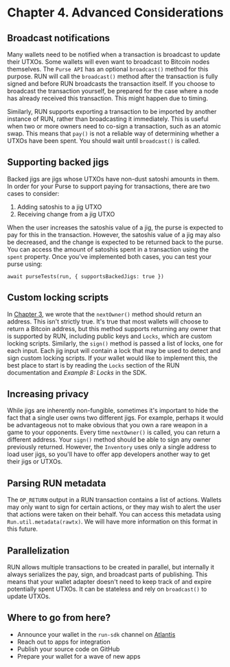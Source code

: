 # Chapter 4. Advanced Considerations

## Broadcast notifications

Many wallets need to be notified when a transaction is broadcast to update their UTXOs. Some wallets will even want to broadcast to Bitcoin nodes themselves. The `Purse API` has an optional `broadcast()` method for this purpose. RUN will call the `broadcast()` method after the transaction is fully signed and before RUN broadcasts the transaction itself. If you choose to broadcast the transaction yourself, be prepared for the case where a node has already received this transaction. This might happen due to timing.

Similarly, RUN supports exporting a transaction to be imported by another instance of RUN, rather than broadcasting it immediately. This is useful when two or more owners need to co-sign a transaction, such as an atomic swap. This means that `pay()` is not a reliable way of determining whether a UTXOs have been spent. You should wait until `broadcast()` is called.

## Supporting backed jigs

Backed jigs are jigs whose UTXOs have non-dust satoshi amounts in them. In order for your Purse to support paying for transactions, there are two cases to consider:

1. Adding satoshis to a jig UTXO
2. Receiving change from a jig UTXO

When the user increases the satoshis value of a jig, the purse is expected to pay for this in the transaction. However, the satoshis value of a jig may also be decreased, and the change is expected to be returned back to the purse. You can access the amount of satoshis spent in a transaction using the `spent` property. Once you've implemented both cases, you can test your purse using:

    await purseTests(run, { supportsBackedJigs: true })

## Custom locking scripts

In [Chapter 3](03-owner.md), we wrote that the `nextOwner()` method should return an address. This isn't strictly true. It's true that most wallets will choose to return a Bitcoin address, but this method supports returning any owner that is supported by RUN, including public keys and `Locks`, which are custom locking scripts. Similarly, the `sign()` method is passed a list of locks, one for each input. Each jig input will contain a lock that may be used to detect and sign custom locking scripts. If your wallet would like to implement this, the best place to start is by reading the `Locks` section of the RUN documentation and *Example 8: Locks* in the SDK.

## Increasing privacy

While jigs are inherently non-fungible, sometimes it's important to hide the fact that a single user owns two different jigs. For example, perhaps it would be advantageous not to make obvious that you own a rare weapon in a game to your opponents. Every time `nextOwner()` is called, you can return a different address. Your `sign()` method should be able to sign any owner previously returned. However, the `Inventory` uses only a single address to load user jigs, so you'll have to offer app developers another way to get their jigs or UTXOs.

## Parsing RUN metadata

The `OP_RETURN` output in a RUN transaction contains a list of actions. Wallets may only want to sign for certain actions, or they may wish to alert the user that actions were taken on their behalf. You can access this metadata using `Run.util.metadata(rawtx)`. We will have more information on this format in this future.

## Parallelization

RUN allows multiple transactions to be created in parallel, but internally it always serializes the pay, sign, and broadcast parts of publishing. This means that your wallet adapter doesn't need to keep track of and expire potentially spent UTXOs. It can be stateless and rely on `broadcast()` to update UTXOs.

## Where to go from here?

* Announce your wallet in the `run-sdk` channel on [Atlantis](https://atlantis.planaria.network/)
* Reach out to apps for integration
* Publish your source code on GitHub
* Prepare your wallet for a wave of new apps
